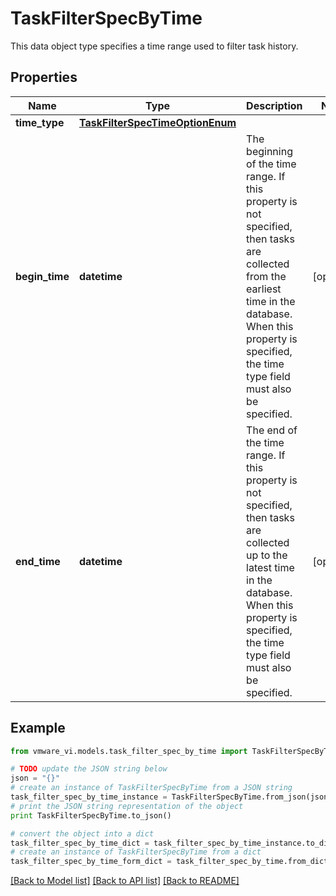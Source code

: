# TaskFilterSpecByTime

This data object type specifies a time range used to filter task history. 

## Properties
Name | Type | Description | Notes
------------ | ------------- | ------------- | -------------
**time_type** | [**TaskFilterSpecTimeOptionEnum**](TaskFilterSpecTimeOptionEnum.md) |  | 
**begin_time** | **datetime** | The beginning of the time range.  If this property is not specified, then tasks are collected from the earliest time in the database.  When this property is specified, the time type field must also be specified.  | [optional] 
**end_time** | **datetime** | The end of the time range.  If this property is not specified, then tasks are collected up to the latest time in the database.  When this property is specified, the time type field must also be specified.  | [optional] 

## Example

```python
from vmware_vi.models.task_filter_spec_by_time import TaskFilterSpecByTime

# TODO update the JSON string below
json = "{}"
# create an instance of TaskFilterSpecByTime from a JSON string
task_filter_spec_by_time_instance = TaskFilterSpecByTime.from_json(json)
# print the JSON string representation of the object
print TaskFilterSpecByTime.to_json()

# convert the object into a dict
task_filter_spec_by_time_dict = task_filter_spec_by_time_instance.to_dict()
# create an instance of TaskFilterSpecByTime from a dict
task_filter_spec_by_time_form_dict = task_filter_spec_by_time.from_dict(task_filter_spec_by_time_dict)
```
[[Back to Model list]](../README.md#documentation-for-models) [[Back to API list]](../README.md#documentation-for-api-endpoints) [[Back to README]](../README.md)


